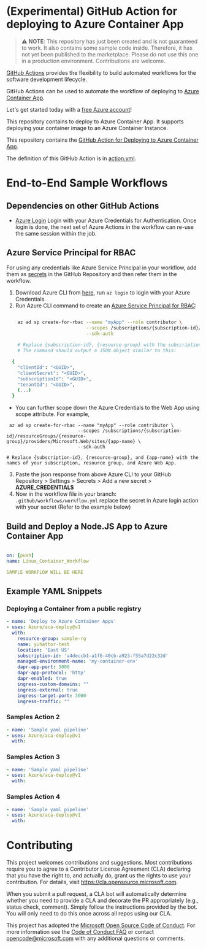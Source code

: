 # (Experimental) GitHub Action for deploying to Azure Container App

> :warning: **NOTE**: This repository has just been created and is not guaranteed to work. It also contains some sample code inside. Therefore, it has not yet been published to the marketplace. Please do not use this one in a production environment. Contributions are welcome.

[GitHub Actions](https://help.github.com/en/articles/about-github-actions) provides the flexibility to build automated workflows for the software development lifecycle.

GitHub Actions can be used to automate the workflow of deploying to [Azure Container App](https://azure.microsoft.com/en-us/services/container-apps/).

Let's get started today with a [free Azure account](https://azure.com/free/open-source)!

This repository contains to deploy to Azure Container App. It supports deploying your container image to an Azure Container Instance.

This repository contains the [GitHub Action for Deploying to Azure Container App](./action.yml).

The definition of this GitHub Action is in [action.yml](./action.yml).

# End-to-End Sample Workflows

## Dependencies on other GitHub Actions
* [Azure Login](https://github.com/Azure/login) Login with your Azure Credentials for Authentication. Once login is done, the next set of Azure Actions in the workflow can re-use the same session within the job.

## Azure Service Principal for RBAC
For using any credentials like Azure Service Principal in your workflow, add them as [secrets](https://help.github.com/en/articles/virtual-enivronments-for-github-actions#creating-and-using-secrets-encrypted-variables) in the GitHub Repository and then refer them in the workflow.
1. Download Azure CLI from [here](https://docs.microsoft.com/en-us/cli/azure/install-azure-cli?view=azure-cli-latest), run `az login` to login with your Azure Credentials.
2. Run Azure CLI command to create an [Azure Service Principal for RBAC](https://docs.microsoft.com/en-us/azure/role-based-access-control/overview):
```bash

    az ad sp create-for-rbac --name "myApp" --role contributor \
                             --scopes /subscriptions/{subscription-id}/resourceGroups/{resource-group} \
                             --sdk-auth
    
    # Replace {subscription-id}, {resource-group} with the subscription, resource group details of the WebApp
    # The command should output a JSON object similar to this:

  {
    "clientId": "<GUID>",
    "clientSecret": "<GUID>",
    "subscriptionId": "<GUID>",
    "tenantId": "<GUID>",
    (...)
  }
```
  * You can further scope down the Azure Credentials to the Web App using scope attribute. For example, 
  ```
   az ad sp create-for-rbac --name "myApp" --role contributor \
                            --scopes /subscriptions/{subscription-id}/resourceGroups/{resource-group}/providers/Microsoft.Web/sites/{app-name} \
                            --sdk-auth

  # Replace {subscription-id}, {resource-group}, and {app-name} with the names of your subscription, resource group, and Azure Web App.
  ```
3. Paste the json response from above Azure CLI to your GitHub Repository > Settings > Secrets > Add a new secret > **AZURE_CREDENTIALS**
4. Now in the workflow file in your branch: `.github/workflows/workflow.yml` replace the secret in Azure login action with your secret (Refer to the example below)

## Build and Deploy a Node.JS App to Azure Container App

```yaml

on: [push]
name: Linux_Container_Workflow

SAMPLE WORKFLOW WILL BE HERE

```

## Example YAML Snippets

### Deploying a Container from a public registry

```yaml
- name: 'Deploy to Azure Container Apps'
- uses: Azure/aca-deploy@v1
  with:
    resource-group: sample-rg
    name: yuhattor-test
    location: 'East US'
    subscription-id: 'a4deccb1-a1f6-40cb-a923-f55a7d22c32d'
    managed-environment-name: 'my-container-env'
    dapr-app-port: 3000
    dapr-app-protocol: 'http'
    dapr-enabled: true
    ingress-custom-domains: ""
    ingress-external: true
    ingress-target-port: 3000
    ingress-traffic: ""

```

### Samples Action 2 
```yaml
- name: 'Sample yaml pipeline'
- uses: Azure/aca-deploy@v1
  with:

```

### Samples Action 3
```yaml
- name: 'Sample yaml pipeline'
- uses: Azure/aca-deploy@v1
  with:

```

### Samples Action 4
```yaml
- name: 'Sample yaml pipeline'
- uses: Azure/aca-deploy@v1
  with:

```

# Contributing

This project welcomes contributions and suggestions.  Most contributions require you to agree to a
Contributor License Agreement (CLA) declaring that you have the right to, and actually do, grant us
the rights to use your contribution. For details, visit https://cla.opensource.microsoft.com.

When you submit a pull request, a CLA bot will automatically determine whether you need to provide
a CLA and decorate the PR appropriately (e.g., status check, comment). Simply follow the instructions
provided by the bot. You will only need to do this once across all repos using our CLA.

This project has adopted the [Microsoft Open Source Code of Conduct](https://opensource.microsoft.com/codeofconduct/).
For more information see the [Code of Conduct FAQ](https://opensource.microsoft.com/codeofconduct/faq/) or
contact [opencode@microsoft.com](mailto:opencode@microsoft.com) with any additional questions or comments.
